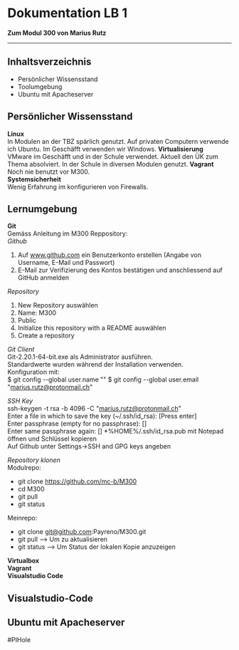 # Dokumentation LB 1
**Zum Modul 300 von Marius Rutz**
***
## Inhaltsverzeichnis

* Persönlicher Wissensstand
* Toolumgebung
* Ubuntu mit Apacheserver
  
## Persönlicher Wissensstand

**Linux**  
In Modulen an der TBZ spärlich genutzt. Auf privaten Computern verwende ich Ubuntu.
Im Geschäfft verwenden wir Windows.
**Virtualisierung**  
VMware im Geschäfft und in der Schule verwendet. Aktuell den ÜK zum Thema absolviert. In der Schule in diversen Modulen genutzt.
**Vagrant**  
Noch nie benutzt vor M300.  
**Systemsicherheit**  
Wenig Erfahrung im konfigurieren von Firewalls. 
## Lernumgebung
**Git**  
Gemäss Anleitung im M300 Reppository:  
*Github*
  1. Auf www.github.com ein Benutzerkonto erstellen (Angabe von Username, E-Mail und Passwort)
  2. E-Mail zur Verifizierung des Kontos bestätigen und anschliessend auf GitHub anmelden

*Repository*
1. New Repository auswählen
2. Name: M300
3. Public
4. Initialize this repository with a README auswählen
5. Create a repository

*Git Client*  
Git-2.20.1-64-bit.exe als Administrator ausführen.  
Standardwerte wurden während der Installation verwenden.  
Konfiguration mit:  
 $ git config --global user.name "<Payreno>"
 $ git config --global user.email "<marius.rutz@protonmail.ch>"  

*SSH Key*  
ssh-keygen -t rsa -b 4096 -C "marius.rutz@protonmail.ch"  
Enter a file in which to save the key (~/.ssh/id_rsa): [Press enter]  
Enter passphrase (empty for no passphrase): []  
Enter same passphrase again: [] 
*%HOME%/.ssh/id_rsa.pub mit Notepad öffnen und Schlüssel kopieren  
Auf Github unter Settings->SSH and GPG keys angeben

*Repository klonen*  
Modulrepo:  
  * git clone https://github.com/mc-b/M300  
  * cd M300  
  * git pull  
  * git status
     
Meinrepo:  
  * git clone git@github.com:Payreno/M300.git  
  * git pull --> Um zu aktualisieren  
  * git status --> Um  Status der lokalen Kopie anzuzeigen  





**Virtualbox**  
**Vagrant**  
**Visualstudio Code**  


## Visualstudio-Code

## Ubuntu mit Apacheserver

#PIHole